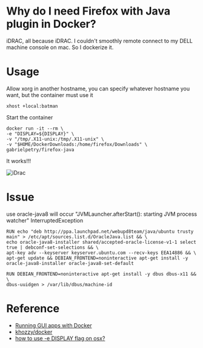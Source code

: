 # Why do I need Firefox with Java plugin in Docker?

iDRAC, all because iDRAC. I couldn't smoothly remote connect to my DELL machine console on mac. So I dockerize it.

# Usage

Allow xorg in another hostname, you can specify whatever hostname you want, but the container must use it

    xhost +local:batman
    
Start the container

    docker run -it --rm \
    -e "DISPLAY=${DISPLAY}" \
    -v "/tmp/.X11-unix:/tmp/.X11-unix" \
    -v "$HOME/DockerDownloads:/home/firefox/Downloads" \
    gabrielpetry/firefox-java

It works!!!

![iDrac](iDRAC.png "iDrac")

# Issue

use oracle-java8 will occur "JVMLauncher.afterStart(): starting JVM process watcher" InterruptedException

    RUN echo "deb http://ppa.launchpad.net/webupd8team/java/ubuntu trusty main" > /etc/apt/sources.list.d/OracleJava.list && \
    echo oracle-java8-installer shared/accepted-oracle-license-v1-1 select true | debconf-set-selections && \
    apt-key adv --keyserver keyserver.ubuntu.com --recv-keys EEA14886 && \
    apt-get update && DEBIAN_FRONTEND=noninteractive apt-get install -y oracle-java8-installer oracle-java8-set-default

    RUN DEBIAN_FRONTEND=noninteractive apt-get install -y dbus dbus-x11 && \
    dbus-uuidgen > /var/lib/dbus/machine-id

# Reference

* [Running GUI apps with Docker](http://fabiorehm.com/blog/2014/09/11/running-gui-apps-with-docker/)
* [khozzy/docker](https://github.com/khozzy/docker/blob/master/selenium_java_firefox/Dockerfile)
* [how to use -e DISPLAY flag on osx?](https://github.com/docker/docker/issues/8710)
